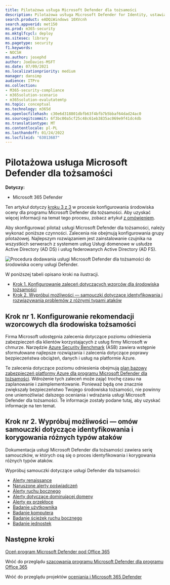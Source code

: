 ```yaml
---
title: Pilotażowa usługa Microsoft Defender dla tożsamości
description: Pilotażowa usługa Microsoft Defender for Identity, ustawianie wzorców, m.in. samouczki dotyczące renaissance, naruszonych poświadczeń, ruchu bocznego, dominowania domen i exfiltrowania alertów.
search.product: eADQiWindows 10XVcnh
search.appverid: met150
ms.prod: m365-security
ms.mktglfcycl: deploy
ms.sitesec: library
ms.pagetype: security
f1.keywords:
- NOCSH
ms.author: josephd
author: JoeDavies-MSFT
ms.date: 07/09/2021
ms.localizationpriority: medium
manager: dansimp
audience: ITPro
ms.collection:
- M365-security-compliance
- m365solution-scenario
- m365solution-evalutatemtp
ms.topic: conceptual
ms.technology: m365d
ms.openlocfilehash: c30e6d318801dbfb63f4bfb7b5bbaf64dad24ac0
ms.sourcegitcommit: 6f3bc00a5cf25c48c61eb3835ac069e9f41dc4db
ms.translationtype: MT
ms.contentlocale: pl-PL
ms.lasthandoff: 01/24/2022
ms.locfileid: "63013687"
---
```

# <a name="pilot-microsoft-defender-for-identity"></a>Pilotażowa usługa Microsoft Defender dla tożsamości


**Dotyczy:**
- Microsoft 365 Defender

Ten artykuł dotyczy [kroku 3 z 3](eval-defender-identity-overview.md) w procesie konfigurowania środowiska oceny dla programu Microsoft Defender dla tożsamości. Aby uzyskać więcej informacji na temat tego procesu, zobacz artykuł [z omówieniem](eval-defender-identity-overview.md).

Aby skonfigurować pilotaż usługi Microsoft Defender dla tożsamości, należy wykonać poniższe czynności. Zalecenia nie obejmują konfigurowania grupy pilotażowej. Najlepszym rozwiązaniem jest zainstalowanie czujnika na wszystkich serwerach z systemem usług Usługi domenowe w usłudze Active Directory (AD DS) i usług federowanych Active Directory (AD FS).

![Procedura dodawania usługi Microsoft Defender dla tożsamości do środowiska oceny usługi Defender.](../../media/defender/m365-defender-identity-pilot-steps.png)

W poniższej tabeli opisano kroki na ilustracji.

- [Krok 1. Konfigurowanie zaleceń dotyczących wzorców dla środowiska tożsamości](#step-1-configure-benchmark-recommendations-for-your-identity-environment)
- [Krok 2. Wypróbuj możliwości — samouczki dotyczące identyfikowania i rozwiązywania problemów z różnymi typami ataków ](#step-2-try-out-capabilities--walk-through-tutorials-for-identifying-and-remediating-different-attack-types)

## <a name="step-1-configure-benchmark-recommendations-for-your-identity-environment"></a>Krok nr 1. Konfigurowanie rekomendacji wzorcowych dla środowiska tożsamości

Firma Microsoft udostępnia zalecenia dotyczące poziomu odniesienia zabezpieczeń dla klientów korzystających z usług firmy Microsoft w chmurze. Narzędzie [Azure Security Benchmark](/security/benchmark/azure/overview) (ASB) zawiera wstępnie sformułowane najlepsze rozwiązania i zalecenia dotyczące poprawy bezpieczeństwa obciążeń, danych i usług na platformie Azure.

Te zalecenia dotyczące poziomu odniesienia obejmują [plan bazowy zabezpieczeń platformy Azure dla programu Microsoft Defender dla tożsamości](/security/benchmark/azure/baselines/defender-for-identity-security-baseline). Wdrożenie tych zaleceń może zająć trochę czasu na zaplanowanie i zaimplementowanie. Ponieważ będą one znacznie zwiększały bezpieczeństwo Twojego środowiska tożsamości, nie powinny one uniemożliwiać dalszego oceniania i wdrażania usługi Microsoft Defender dla tożsamości. Te informacje zostały podane tutaj, aby uzyskać informacje na ten temat.

## <a name="step-2-try-out-capabilities--walk-through-tutorials-for-identifying-and-remediating-different-attack-types"></a>Krok nr 2. Wypróbuj możliwości — omów samouczki dotyczące identyfikowania i korygowania różnych typów ataków

Dokumentacja usługi Microsoft Defender dla tożsamości zawiera serię samouczków, w których osą się o proces identyfikowania i korygowania różnych typów ataków.

Wypróbuj samouczki dotyczące usługi Defender dla tożsamości:
- [Alerty renaissance](/defender-for-identity/reconnaissance-alerts)
- [Naruszone alerty poświadczeń](/defender-for-identity/compromised-credentials-alerts)
- [Alerty ruchu bocznego](/defender-for-identity/lateral-movement-alerts)
- [Alerty dotyczące dominującej domeny](/defender-for-identity/domain-dominance-alerts)
- [Alerty ex przekłoce](/defender-for-identity/exfiltration-alerts)
- [Badanie użytkownika](/defender-for-identity/investigate-a-user)
- [Badanie komputera](/defender-for-identity/investigate-a-computer)
- [Badanie ścieżek ruchu bocznego](/defender-for-identity/investigate-lateral-movement-path)
- [Badanie jednostek](/defender-for-identity/investigate-entity)

## <a name="next-steps"></a>Następne kroki

[Oceń program Microsoft Defender pod Office 365](eval-defender-office-365-overview.md)

Wróć do przeglądu [szacowania programu Microsoft Defender dla programu Office 365](eval-defender-office-365-overview.md)

Wróć do przeglądu projektów [oceniania i Microsoft 365 Defender](eval-overview.md)